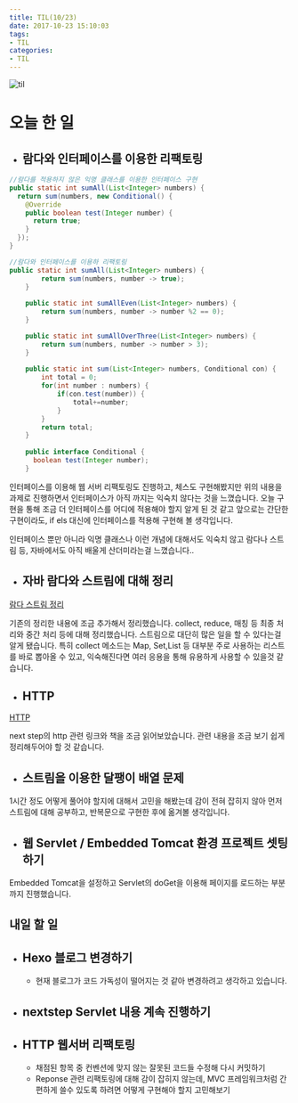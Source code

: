 ```yaml
---
title: TIL(10/23)
date: 2017-10-23 15:10:03
tags:
- TIL
categories:
- TIL
---
```


![til](/images/til/til.jpg)

# 오늘 한 일
- ## 람다와 인터페이스를 이용한 리팩토링

```java
//람다를 적용하지 않은 익명 클래스를 이용한 인터페이스 구현
public static int sumAll(List<Integer> numbers) {
  return sum(numbers, new Conditional() {
    @Override
    public boolean test(Integer number) {
      return true;
    }
  });
}

//람다와 인터페이스를 이용하 리팩토링
public static int sumAll(List<Integer> numbers) {
	    return sum(numbers, number -> true);
	}
	
	public static int sumAllEven(List<Integer> numbers) {
		return sum(numbers, number -> number %2 == 0);
	}

	public static int sumAllOverThree(List<Integer> numbers) {
	    return sum(numbers, number -> number > 3);
	}
	
	public static int sum(List<Integer> numbers, Conditional con) {
		int total = 0;
		for(int number : numbers) {
			if(con.test(number)) {
				total+=number;
			}
		}
		return total;
	}
	
	public interface Conditional {
	  boolean test(Integer number);
	}
```

인터페이스를 이용해 웹 서버 리팩토링도 진행하고, 체스도 구현해봤지만
위의 내용을 과제로 진행하면서 인터페이스가 아직 까지는 익숙치 않다는 것을 느꼈습니다.
오늘 구현을 통해 조금 더 인터페이스를 어디에 적용해야 할지 알게 된 것 같고
앞으로는 간단한 구현이라도, if els 대신에 인터페이스를 적용해 구현해 볼 생각입니다.

인터페이스 뿐만 아니라 익명 클래스나 이런 개념에 대해서도 익숙치 않고
람다나 스트림 등, 자바에서도 아직 배울게 산더미라는걸 느꼈습니다..

- ## 자바 람다와 스트림에 대해 정리
[람다 스트림 정리](https://xmfpes.github.io/java/java-se8-syntax/)

기존의 정리한 내용에 조금 추가해서 정리했습니다. collect, reduce, 매칭 등 최종 처리와 중간 처리 등에 대해 정리했습니다. 
스트림으로 대단히 많은 일을 할 수 있다는걸 알게 됐습니다. 특히 collect 메소드는 Map, Set,List 등 대부분 주로 사용하는 리스트를 바로 뽑아올 수 있고, 익숙해진다면 여러 응용을 통해 유용하게 사용할 수 있을것 같습니다.

- ## HTTP 
[HTTP](https://www3.ntu.edu.sg/home/ehchua/programming/webprogramming/HTTP_Basics.html)

next step의 http 관련 링크와 책을 조금 읽어보았습니다. 관련 내용을 조금 보기 쉽게 정리해두어야 할 것 같습니다.

- ## 스트림을 이용한 달팽이 배열 문제

1시간 정도 어떻게 풀어야 할지에 대해서 고민을 해봤는데 감이 전혀 잡히지 않아 먼저 스트림에 대해 공부하고, 반복문으로 구현한 후에 옮겨볼 생각입니다.

- ## 웹 Servlet / Embedded Tomcat 환경 프로젝트 셋팅하기

Embedded Tomcat을 설정하고 Servlet의 doGet을 이용해 페이지를 로드하는 부분까지 진행했습니다.

## 내일 할 일

- ## Hexo 블로그 변경하기
  - 현재 블로그가 코드 가독성이 떨어지는 것 같아 변경하려고 생각하고 있습니다.
- ## nextstep Servlet 내용 계속 진행하기
- ## HTTP 웹서버 리팩토링
  - 채점된 항목 중 컨벤션에 맞지 않는 잘못된 코드들 수정해 다시 커밋하기
  - Reponse 관련 리팩토링에 대해 감이 잡히지 않는데, MVC 프레임워크처럼 간편하게 쓸수 있도록 하려면 어떻게 구현해야 할지 고민해보기
